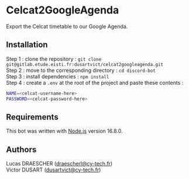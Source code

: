 # Celcat2GoogleAgenda

Export the Celcat timetable to our Google Agenda.

## Installation

Step 1 : clone the repository : `git clone git@gitlab.etude.eisti.fr:dusartvict/celcat2googleagenda.git` <br>
Step 2 : move to the corresponding directory : `cd discord-bot` <br>
Step 3 : install dependencies : `npm install` <br>
Step 4 : create a `.env` at the root of the project and paste these contents : 
```bash
NAME=<celcat-username-here>
PASSWORD=<celcat-password-here>
```

## Requirements
This bot was written with [Node.js](https://nodejs.org/) version 16.8.0.

## Authors
Lucas DRAESCHER (draescherl@cy-tech.fr) <br>
Victor DUSART (dusartvict@cy-tech.fr)